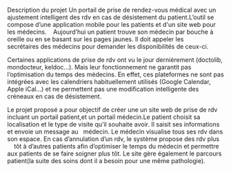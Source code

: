 Description du projet
Un portail de prise de rendez-vous médical avec un ajustement intelligent des rdv en cas de désistement du patient.L’outil se   compose d’une application mobile pour les patients et d'un site web pour les médecins. 
  
Aujourd’hui un patient trouve son médecin par bouche à oreille ou en se basant sur les pages jaunes. Il doit appeler les         secrétaires des médecins pour demander les disponibilités de ceux-ci. 

Certaines applications de prise de rdv ont vu le jour dernièrement (doctolib, mondocteur, keldoc…). Mais leur fonctionnement ne garantit pas l’optimisation du temps des médecins. En effet, ces plateformes ne sont pas intégrées avec les calendriers habituellement utilisés (Google Calendar, Apple iCal…) et ne permettent pas une modification intelligente des créneaux en cas de désistement.

Le projet proposé a pour objectif de créer une un site web de prise de rdv incluant un portail patient,et un portail médecin.Le patient choisit sa localisation et le type de visite qu’il souhaite avoir. Il saisit ses informations et envoie un message au   médecin. Le médecin visualise tous ses rdv dans son espace. En cas d’annulation d’un rdv, le système propose des rdv plus       tôt à d’autres patients afin d’optimiser le temps du médecin et permettre aux patients de se faire soigner plus tôt. Le site gère également le parcours patient(la suite des soins dont il a besoin pour une même pathologie).